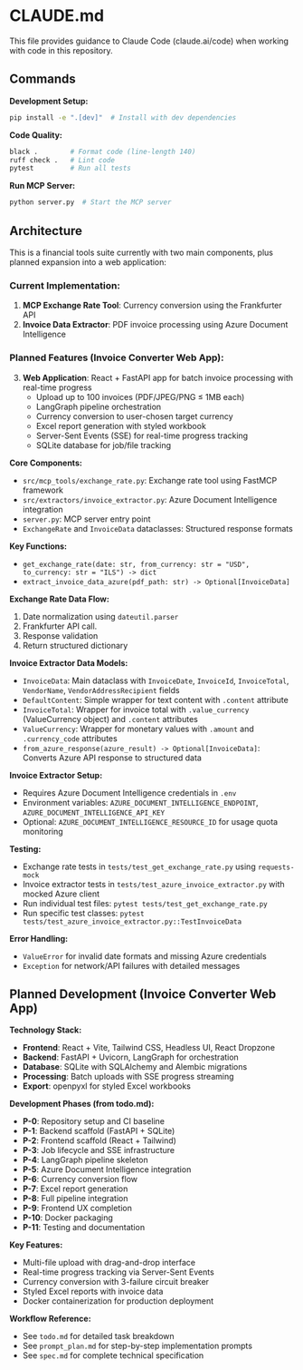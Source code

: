 # CLAUDE.md

This file provides guidance to Claude Code (claude.ai/code) when working with code in this repository.

## Commands

**Development Setup:**
```bash
pip install -e ".[dev]"  # Install with dev dependencies
```

**Code Quality:**
```bash
black .        # Format code (line-length 140)
ruff check .   # Lint code
pytest         # Run all tests
```

**Run MCP Server:**
```bash
python server.py  # Start the MCP server
```

## Architecture

This is a financial tools suite currently with two main components, plus planned expansion into a web application:

### Current Implementation:
1. **MCP Exchange Rate Tool**: Currency conversion using the Frankfurter API
2. **Invoice Data Extractor**: PDF invoice processing using Azure Document Intelligence

### Planned Features (Invoice Converter Web App):
3. **Web Application**: React + FastAPI app for batch invoice processing with real-time progress
   - Upload up to 100 invoices (PDF/JPEG/PNG ≤ 1MB each)  
   - LangGraph pipeline orchestration
   - Currency conversion to user-chosen target currency
   - Excel report generation with styled workbook
   - Server-Sent Events (SSE) for real-time progress tracking
   - SQLite database for job/file tracking

**Core Components:**
- `src/mcp_tools/exchange_rate.py`: Exchange rate tool using FastMCP framework
- `src/extractors/invoice_extractor.py`: Azure Document Intelligence integration
- `server.py`: MCP server entry point
- `ExchangeRate` and `InvoiceData` dataclasses: Structured response formats

**Key Functions:**
- `get_exchange_rate(date: str, from_currency: str = "USD", to_currency: str = "ILS") -> dict`
- `extract_invoice_data_azure(pdf_path: str) -> Optional[InvoiceData]`

**Exchange Rate Data Flow:**
1. Date normalization using `dateutil.parser`
2. Frankfurter API call.
3. Response validation
4. Return structured dictionary

**Invoice Extractor Data Models:**
- `InvoiceData`: Main dataclass with `InvoiceDate`, `InvoiceId`, `InvoiceTotal`, `VendorName`, `VendorAddressRecipient` fields
- `DefaultContent`: Simple wrapper for text content with `.content` attribute
- `InvoiceTotal`: Wrapper for invoice total with `.value_currency` (ValueCurrency object) and `.content` attributes
- `ValueCurrency`: Wrapper for monetary values with `.amount` and `.currency_code` attributes
- `from_azure_response(azure_result) -> Optional[InvoiceData]`: Converts Azure API response to structured data

**Invoice Extractor Setup:**
- Requires Azure Document Intelligence credentials in `.env`
- Environment variables: `AZURE_DOCUMENT_INTELLIGENCE_ENDPOINT`, `AZURE_DOCUMENT_INTELLIGENCE_API_KEY`
- Optional: `AZURE_DOCUMENT_INTELLIGENCE_RESOURCE_ID` for usage quota monitoring

**Testing:**
- Exchange rate tests in `tests/test_get_exchange_rate.py` using `requests-mock`
- Invoice extractor tests in `tests/test_azure_invoice_extractor.py` with mocked Azure client
- Run individual test files: `pytest tests/test_get_exchange_rate.py`
- Run specific test classes: `pytest tests/test_azure_invoice_extractor.py::TestInvoiceData`

**Error Handling:**
- `ValueError` for invalid date formats and missing Azure credentials
- `Exception` for network/API failures with detailed messages

## Planned Development (Invoice Converter Web App)

**Technology Stack:**
- **Frontend**: React + Vite, Tailwind CSS, Headless UI, React Dropzone
- **Backend**: FastAPI + Uvicorn, LangGraph for orchestration
- **Database**: SQLite with SQLAlchemy and Alembic migrations
- **Processing**: Batch uploads with SSE progress streaming
- **Export**: openpyxl for styled Excel workbooks

**Development Phases (from todo.md):**
- **P-0**: Repository setup and CI baseline
- **P-1**: Backend scaffold (FastAPI + SQLite)
- **P-2**: Frontend scaffold (React + Tailwind)
- **P-3**: Job lifecycle and SSE infrastructure
- **P-4**: LangGraph pipeline skeleton
- **P-5**: Azure Document Intelligence integration
- **P-6**: Currency conversion flow
- **P-7**: Excel report generation
- **P-8**: Full pipeline integration
- **P-9**: Frontend UX completion
- **P-10**: Docker packaging
- **P-11**: Testing and documentation

**Key Features:**
- Multi-file upload with drag-and-drop interface
- Real-time progress tracking via Server-Sent Events
- Currency conversion with 3-failure circuit breaker
- Styled Excel reports with invoice data
- Docker containerization for production deployment

**Workflow Reference:**
- See `todo.md` for detailed task breakdown
- See `prompt_plan.md` for step-by-step implementation prompts
- See `spec.md` for complete technical specification